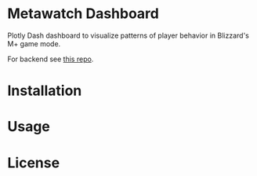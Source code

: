 # Metawatch Dashboard

Plotly Dash dashboard to visualize patterns of player behavior in Blizzard's M+ game mode.

For backend see [this repo](https://github.com/ily123/metawatch).

# Installation

# Usage

# License
